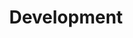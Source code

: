 ---
title: Development
description: Topics about software development
image:

# Badge style
style:
    background: "#6DE6F9"
    color: "#fff"
---
